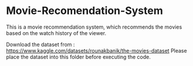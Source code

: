 # Movie-Recomendation-System
This is a movie recommendation system, which recommends the movies based on the watch history of the viewer.

Download the dataset from : https://www.kaggle.com/datasets/rounakbanik/the-movies-dataset
Please place the dataset into this folder before executing the code.
